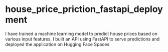 # house_price_priction_fastapi_deployment
I have trained a machine learning model to predict house prices based on various input features. I built an API using FastAPI to serve predictions and deployed the application on Hugging Face Spaces
